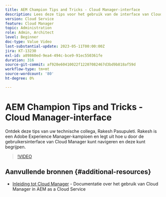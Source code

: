 ```yaml
---
title: AEM Champion Tips and Tricks - Cloud Manager-interface
description: Lees deze tips voor het gebruik van de interface van Cloud Manager van AEM kampioen en expert, Rakesh Pasupuleti.
version: Cloud Service
feature: Cloud Manager
topic: Administration
role: Admin, Architect
level: Beginner
doc-type: Value Video
last-substantial-update: 2023-05-11T00:00:00Z
jira: KT-13230
exl-id: a89860ed-9ea4-494c-bce9-91ec550361fe
duration: 316
source-git-commit: af928e60410022f12207082467d3bd9b818af59d
workflow-type: tm+mt
source-wordcount: '80'
ht-degree: 0%

---
```


# AEM Champion Tips and Tricks - Cloud Manager-interface

Ontdek deze tips van uw technische collega, Rakesh Pasupuleti. Rakesh is een Adobe Experience Manager-kampioen en legt uit hoe u door de gebruikersinterface van Cloud Manager kunt navigeren en deze kunt begrijpen.

>[!VIDEO](https://video.tv.adobe.com/v/3419298?quality=12&learn=on)

## Aanvullende bronnen {#additional-resources}

* [Inleiding tot Cloud Manager](https://experienceleague.adobe.com/docs/experience-manager-cloud-service/content/onboarding/concepts/cloud-manager-introduction.html) - Documentatie over het gebruik van Cloud Manager in AEM as a Cloud Service
